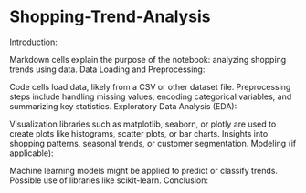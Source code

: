 # Shopping-Trend-Analysis

Introduction:

Markdown cells explain the purpose of the notebook: analyzing shopping trends using data.
Data Loading and Preprocessing:

Code cells load data, likely from a CSV or other dataset file.
Preprocessing steps include handling missing values, encoding categorical variables, and summarizing key statistics.
Exploratory Data Analysis (EDA):

Visualization libraries such as matplotlib, seaborn, or plotly are used to create plots like histograms, scatter plots, or bar charts.
Insights into shopping patterns, seasonal trends, or customer segmentation.
Modeling (if applicable):

Machine learning models might be applied to predict or classify trends.
Possible use of libraries like scikit-learn.
Conclusion:
